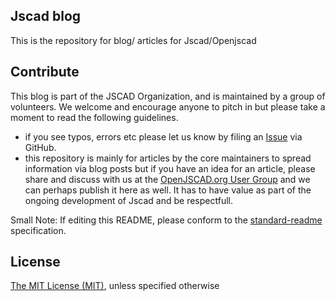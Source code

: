 ## Jscad blog

This is the repository for blog/ articles for Jscad/Openjscad

## Contribute

This blog is part of the JSCAD Organization, and is maintained by a group of volunteers.
We welcome and encourage anyone to pitch in but please take a moment to read the following guidelines.

* if you see typos, errors etc please let us know by filing an [Issue](https://github.com/jscad/blog/issues/) via GitHub.
* this repository is mainly for articles by the core maintainers to spread information via blog posts but if you have an idea for an article, please share and discuss with us at the [OpenJSCAD.org User Group](https://plus.google.com/communities/114958480887231067224) and we can perhaps publish it here as well.
It has to have value as part of the ongoing development of Jscad and be respectfull.

Small Note: If editing this README, please conform to the [standard-readme](https://github.com/RichardLitt/standard-readme) specification.

## License

[The MIT License (MIT)](./LICENSE), unless specified otherwise
